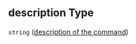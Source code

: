 ## description Type

`string` ([description of the command](btpsa-usecase-properties-commands-to-run-after-setup-of-sap-btp-account-items-properties-description-of-the-command.md))
